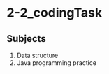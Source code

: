 # 2-2_codingTask

## Subjects

<ol>
  <li>Data structure</li>
  <li>Java programming practice</li>
</ol>
